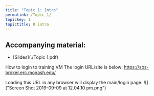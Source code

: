 ```yaml
---
title: "Topic 1: Intro"
permalink: /Topic_1/
topickey: 1
topictitle: R intro
---
```




Accompanying material:
---------------------

* [Slides](./Topic 1.pdf)


How to login to training VM
The login URL/site is below: https://sbs-broker.erc.monash.edu/ 

Loading this URL in any browser will display the main/login page:
![]("Screen Shot 2019-09-09 at 12.04.10 pm.png")


